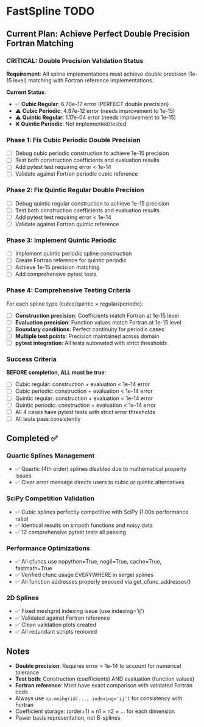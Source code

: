 # FastSpline TODO

## Current Plan: Achieve Perfect Double Precision Fortran Matching

### CRITICAL: Double Precision Validation Status

**Requirement**: All spline implementations must achieve double precision (1e-15 level) matching with Fortran reference implementations.

**Current Status**:
- ✅ **Cubic Regular**: 6.70e-17 error (PERFECT double precision)
- ⚠️ **Cubic Periodic**: 4.87e-12 error (needs improvement to 1e-15)
- ⚠️ **Quintic Regular**: 1.17e-04 error (needs improvement to 1e-15)
- ❌ **Quintic Periodic**: Not implemented/tested

### Phase 1: Fix Cubic Periodic Double Precision
- [ ] Debug cubic periodic construction to achieve 1e-15 precision
- [ ] Test both construction coefficients and evaluation results
- [ ] Add pytest test requiring error < 1e-14
- [ ] Validate against Fortran periodic cubic reference

### Phase 2: Fix Quintic Regular Double Precision  
- [ ] Debug quintic regular construction to achieve 1e-15 precision
- [ ] Test both construction coefficients and evaluation results
- [ ] Add pytest test requiring error < 1e-14
- [ ] Validate against Fortran quintic reference

### Phase 3: Implement Quintic Periodic
- [ ] Implement quintic periodic spline construction
- [ ] Create Fortran reference for quintic periodic
- [ ] Achieve 1e-15 precision matching
- [ ] Add comprehensive pytest tests

### Phase 4: Comprehensive Testing Criteria
For each spline type (cubic/quintic × regular/periodic):
- [ ] **Construction precision**: Coefficients match Fortran at 1e-15 level
- [ ] **Evaluation precision**: Function values match Fortran at 1e-15 level
- [ ] **Boundary conditions**: Perfect continuity for periodic cases
- [ ] **Multiple test points**: Precision maintained across domain
- [ ] **pytest integration**: All tests automated with strict thresholds

### Success Criteria
**BEFORE completion, ALL must be true**:
- [ ] Cubic regular: construction + evaluation < 1e-14 error
- [ ] Cubic periodic: construction + evaluation < 1e-14 error  
- [ ] Quintic regular: construction + evaluation < 1e-14 error
- [ ] Quintic periodic: construction + evaluation < 1e-14 error
- [ ] All 4 cases have pytest tests with strict error thresholds
- [ ] All tests pass consistently

## Completed ✅

### Quartic Splines Management
- ✅ Quartic (4th order) splines disabled due to mathematical property issues
- ✅ Clear error message directs users to cubic or quintic alternatives

### SciPy Competition Validation
- ✅ Cubic splines perfectly competitive with SciPy (1.00x performance ratio)
- ✅ Identical results on smooth functions and noisy data
- ✅ 12 comprehensive pytest tests all passing

### Performance Optimizations
- ✅ All cfuncs use nopython=True, nogil=True, cache=True, fastmath=True
- ✅ Verified cfunc usage EVERYWHERE in sergei splines
- ✅ All function addresses properly exposed via get_cfunc_addresses()

### 2D Splines  
- ✅ Fixed meshgrid indexing issue (use indexing='ij')
- ✅ Validated against Fortran reference
- ✅ Clean validation plots created
- ✅ All redundant scripts removed

## Notes

- **Double precision**: Requires error < 1e-14 to account for numerical tolerance
- **Test both**: Construction (coefficients) AND evaluation (function values)
- **Fortran reference**: Must have exact comparison with validated Fortran code
- Always use `np.meshgrid(..., indexing='ij')` for consistency with Fortran
- Coefficient storage: (order+1) × n1 × n2 × ... for each dimension
- Power basis representation, not B-splines